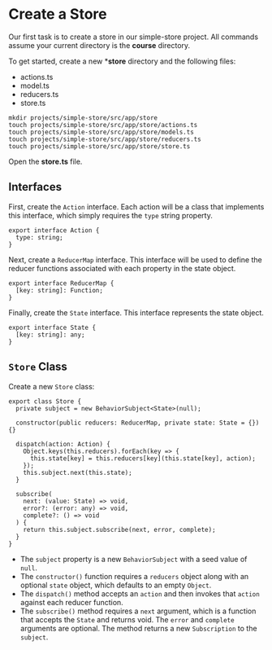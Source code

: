 # Create a Store

Our first task is to create a store in our simple-store project.
All commands assume your current directory is the **course** directory.

To get started, create a new ***store** directory and the following files:

* actions.ts
* model.ts
* reducers.ts
* store.ts

```
mkdir projects/simple-store/src/app/store
touch projects/simple-store/src/app/store/actions.ts
touch projects/simple-store/src/app/store/models.ts
touch projects/simple-store/src/app/store/reducers.ts
touch projects/simple-store/src/app/store/store.ts
```

Open the **store.ts** file.

## Interfaces

First, create the `Action` interface. 
Each action will be a class that implements this interface, which simply requires the `type` string property.

```
export interface Action {
  type: string;
}
```

Next, create a `ReducerMap` interface.
This interface will be used to define the reducer functions associated with each property in the state object.

```
export interface ReducerMap {
  [key: string]: Function;
}
```

Finally, create the `State` interface.
This interface represents the state object.

```
export interface State {
  [key: string]: any;
}
```

## `Store` Class

Create a new `Store` class:

```
export class Store {
  private subject = new BehaviorSubject<State>(null);

  constructor(public reducers: ReducerMap, private state: State = {}) {}

  dispatch(action: Action) {
    Object.keys(this.reducers).forEach(key => {
      this.state[key] = this.reducers[key](this.state[key], action);
    });
    this.subject.next(this.state);
  }

  subscribe(
    next: (value: State) => void,
    error?: (error: any) => void,
    complete?: () => void
  ) {
    return this.subject.subscribe(next, error, complete);
  }
}
```

* The `subject` property is a new `BehaviorSubject` with a seed value of `null`.
* The `constructor()` function requires a `reducers` object along with an optional `state` object, which defaults to an empty `Object`.
* The `dispatch()` method accepts an `action` and then invokes that `action` against each reducer function.
* The `subscribe()` method requires a `next` argument, which is a function that accepts the `State` and returns void. The `error` and `complete` arguments are optional. The method returns a new `Subscription` to the `subject`.